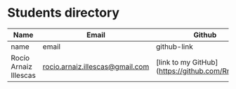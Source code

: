 # Students directory

| Name | Email | Github |
| --- | --- | --- |
| name | email | github-link |
| Rocío Arnaiz Illescas | rocio.arnaiz.illescas@gmail.com | [link to my GitHub] (https://github.com/Rrrrrroar) |
